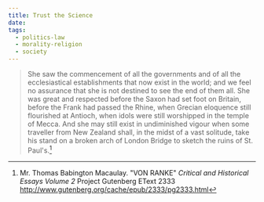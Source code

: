 ```yaml
---
title: Trust the Science
date: 
tags:
  - politics-law
  - morality-religion
  - society
---
```


> She saw the commencement of all the governments and of all the ecclesiastical establishments that now exist in the world; and we feel no assurance that she is not destined to see the end of them all. She was great and respected before the Saxon had set foot on Britain, before the Frank had passed the Rhine, when Grecian eloquence still flourished at Antioch, when idols were still worshipped in the temple of Mecca. And she may still exist in undiminished vigour when some traveller from New Zealand shall, in the midst of a vast solitude, take his stand on a broken arch of London Bridge to sketch the ruins of St. Paul's.[^20130204-1]

[^20130204-1]: Mr. Thomas Babington Macaulay.  "VON RANKE" _Critical and Historical Essays  Volume 2_ Project Gutenberg EText 2333 <http://www.gutenberg.org/cache/epub/2333/pg2333.html>

